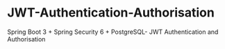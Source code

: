 # JWT-Authentication-Authorisation
Spring Boot 3 + Spring Security 6 + PostgreSQL- JWT Authentication and Authorisation
